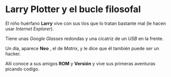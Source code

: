 # Larry Plotter y el bucle filosofal

El niño huérfano **Larry** vive con sus tíos que lo tratan bastante mal
(le hacen usar *Internet Explorer*).

Tiene unas *Google Glasses* redondas y una cicatriz de un *USB* en la frente.

Un día, aparece **Neo** , el de *Matrix*, y le dice que él también puede ser
un hacker.

Allí conoce a sus amigos **ROM** y **Versión** y vive sus primeras
aventuras picando codigo.
